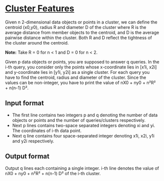 # [Cluster Features][link]

Given n 2-dimensional data objects or points in a cluster, we can define the centroid (x0,y0), radius R and diameter D of the cluster where R is the average distance from member objects to the centroid, and D is the average pairwise distance within the cluster. Both R and D reflect the tightness of the cluster around the centroid.

**Note:** Take R = 0 for n < 1 and D = 0 for n < 2.

Given p data objects or points, you are supposed to answer q queries. In the i-th query, you consider only the points whose x-coordinate lies in [x1i, x2i] and y-coordinate lies in [y1i, y2i] as a single cluster. For each query you have to find the centroid, radius and diameter of the cluster. Since the values can be non-integer, you have to print the value of nX0 + ny0 + n²R² + n(n-1) D².

## Input format

- The first line contains two integers p and q denoting the number of data objects or points and the number of queries/clusters respectively.
- Next p lines contains two-space separated integers denoting xi and yi. The coordinates of i-th data point.
- Next q line contains four space-separated integer denoting x1i, x2i, y1i and y2i respectively.

## Output format

Output q lines each containing a single integer. i-th line denotes the value of nX0 + ny0 + n²R² + n(n-1) D² of the i-th cluster.

[link]: https://www.hackerearth.com/practice/data-structures/advanced-data-structures/fenwick-binary-indexed-trees/practice-problems/algorithm/cluster-features-b6d64df9/

